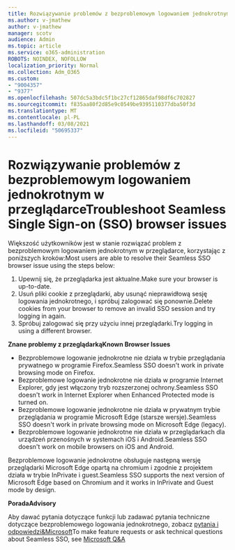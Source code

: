 ```yaml
---
title: Rozwiązywanie problemów z bezproblemowym logowaniem jednokrotnym w przeglądarce
ms.author: v-jmathew
author: v-jmathew
manager: scotv
audience: Admin
ms.topic: article
ms.service: o365-administration
ROBOTS: NOINDEX, NOFOLLOW
localization_priority: Normal
ms.collection: Adm_O365
ms.custom:
- "9004357"
- "9377"
ms.openlocfilehash: 507dc5a3bdc5f1bc27cf12865daf98df6c702827
ms.sourcegitcommit: f835aa80f2d85e9c0549be9395110377dba50f3d
ms.translationtype: MT
ms.contentlocale: pl-PL
ms.lasthandoff: 03/08/2021
ms.locfileid: "50695337"
---
```

# <a name="troubleshoot-seamless-single-sign-on-sso-browser-issues"></a><span data-ttu-id="1ef46-102">Rozwiązywanie problemów z bezproblemowym logowaniem jednokrotnym w przeglądarce</span><span class="sxs-lookup"><span data-stu-id="1ef46-102">Troubleshoot Seamless Single Sign-on (SSO) browser issues</span></span>

<span data-ttu-id="1ef46-103">Większość użytkowników jest w stanie rozwiązać problem z bezproblemowym logowaniem jednokrotnym w przeglądarce, korzystając z poniższych kroków:</span><span class="sxs-lookup"><span data-stu-id="1ef46-103">Most users are able to resolve their Seamless SSO browser issue using the steps below:</span></span>

1. <span data-ttu-id="1ef46-104">Upewnij się, że przeglądarka jest aktualne.</span><span class="sxs-lookup"><span data-stu-id="1ef46-104">Make sure your browser is up-to-date.</span></span>
2. <span data-ttu-id="1ef46-105">Usuń pliki cookie z przeglądarki, aby usunąć nieprawidłową sesję logowania jednokrotnego, i spróbuj zalogować się ponownie.</span><span class="sxs-lookup"><span data-stu-id="1ef46-105">Delete cookies from your browser to remove an invalid SSO session and try logging in again.</span></span>
3. <span data-ttu-id="1ef46-106">Spróbuj zalogować się przy użyciu innej przeglądarki.</span><span class="sxs-lookup"><span data-stu-id="1ef46-106">Try logging in using a different browser.</span></span>

<span data-ttu-id="1ef46-107">**Znane problemy z przeglądarką**</span><span class="sxs-lookup"><span data-stu-id="1ef46-107">**Known Browser Issues**</span></span>

- <span data-ttu-id="1ef46-108">Bezproblemowe logowanie jednokrotne nie działa w trybie przeglądania prywatnego w programie Firefox.</span><span class="sxs-lookup"><span data-stu-id="1ef46-108">Seamless SSO doesn't work in private browsing mode on Firefox.</span></span>
- <span data-ttu-id="1ef46-109">Bezproblemowe logowanie jednokrotne nie działa w programie Internet Explorer, gdy jest włączony tryb rozszerzonej ochrony.</span><span class="sxs-lookup"><span data-stu-id="1ef46-109">Seamless SSO doesn't work in Internet Explorer when Enhanced Protected mode is turned on.</span></span>
- <span data-ttu-id="1ef46-110">Bezproblemowe logowanie jednokrotne nie działa w prywatnym trybie przeglądania w programie Microsoft Edge (starsze wersje).</span><span class="sxs-lookup"><span data-stu-id="1ef46-110">Seamless SSO doesn't work in private browsing mode on Microsoft Edge (legacy).</span></span>
- <span data-ttu-id="1ef46-111">Bezproblemowe logowanie jednokrotne nie działa w przeglądarkach dla urządzeń przenośnych w systemach iOS i Android.</span><span class="sxs-lookup"><span data-stu-id="1ef46-111">Seamless SSO doesn't work on mobile browsers on iOS and Android.</span></span>

<span data-ttu-id="1ef46-112">Bezproblemowe logowanie jednokrotne obsługuje następną wersję przeglądarki Microsoft Edge opartą na chromium i zgodnie z projektem działa w trybie InPrivate i guest.</span><span class="sxs-lookup"><span data-stu-id="1ef46-112">Seamless SSO supports the next version of Microsoft Edge based on Chromium and it works in InPrivate and Guest mode by design.</span></span>

<span data-ttu-id="1ef46-113">**Porada**</span><span class="sxs-lookup"><span data-stu-id="1ef46-113">**Advisory**</span></span>

<span data-ttu-id="1ef46-114">Aby dawać pytania dotyczące funkcji lub zadawać pytania techniczne dotyczące bezproblemowego logowania jednokrotnego, zobacz [pytania i odpowiedzi&Microsoft](https://docs.microsoft.com/answers/topics/azure-ad-single-sign-on.html)</span><span class="sxs-lookup"><span data-stu-id="1ef46-114">To make feature requests or ask technical questions about Seamless SSO, see [Microsoft Q&A](https://docs.microsoft.com/answers/topics/azure-ad-single-sign-on.html)</span></span>
